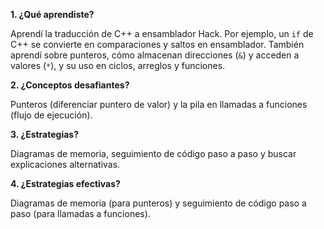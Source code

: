 

**1. ¿Qué aprendiste?**

Aprendí la traducción de C++ a ensamblador Hack. Por ejemplo, un `if` de C++ se convierte en comparaciones y saltos en ensamblador. También aprendí sobre punteros, cómo almacenan direcciones (`&`) y acceden a valores (`*`), y su uso en ciclos, arreglos y funciones.

**2. ¿Conceptos desafiantes?**

Punteros (diferenciar puntero de valor) y la pila en llamadas a funciones (flujo de ejecución).

**3. ¿Estrategias?**

Diagramas de memoria, seguimiento de código paso a paso y buscar explicaciones alternativas.

**4. ¿Estrategias efectivas?**

Diagramas de memoria (para punteros) y seguimiento de código paso a paso (para llamadas a funciones).

